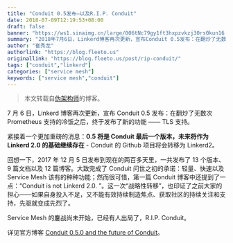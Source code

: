 ```yaml
---
title: "Conduit 0.5发布—以及R.I.P. Conduit"
date: 2018-07-09T12:19:53+08:00
draft: false
banner: "https://ws1.sinaimg.cn/large/006tNc79gy1ft3hxpzvkzj30rs0kun16.jpg"
summary: "2018年7月6日，Linkerd博客再次更新，宣布Conduit 0.5发布：在翻炒了无数次Prometheus支持的冷饭之后，终于发布了新的功能——TLS支持。紧接着一个更加重磅的消息：0.5将是Conduit最后一个版本，未来将作为Linkerd 2.0的基础继续存在——Conduit 的 Github 项目将会转移为Linkerd2。"
author: "崔秀龙"
authorlink: "https://blog.fleeto.us"
originallink: "https://blog.fleeto.us/post/rip-conduit/"
tags: ["conduit","linkerd"]
categories: ["service mesh"]
keywords: ["service mesh","conduit"]
---
```


> 本文转载自[伪架构师](https://blog.fleeto.us)的博客。

7 月 6 日，Linkerd 博客再次更新，宣布 Conduit 0.5 发布：在翻炒了无数次 Prometheus 支持的冷饭之后，终于发布了新的功能 —— TLS 支持。

紧接着一个更加重磅的消息：**0.5 将是 Conduit 最后一个版本，未来将作为 Linkerd 2.0 的基础继续存在** - Conduit 的 Github 项目将会转移为 Linkerd2。

回想一下，2017 年 12 月 5 日发布到现在的两百多天里，一共发布了 13 个版本、9 篇文档以及 12 篇博客。大致完成了 Conduit 问世之初的承诺：轻量、快速以及 Service Mesh 该有的种种功能；然而很可惜，第一篇 Conduit 博客中还提到了一点：“Conduit is not Linkerd 2.0. ”。这一次“战略性转移”，也印证了之前大家的担心——如果自身投入不足，又不能有效持续制造焦点、获取社区的持续关注和支持，先驱就变成先烈了。

Service Mesh 的鏖战尚未开始，已经有人出局了，R.I.P. Conduit。

详见官方博客  [Conduit 0.5.0 and the future of Conduit](https://blog.conduit.io/2018/07/06/conduit-0-5-and-the-future/)。